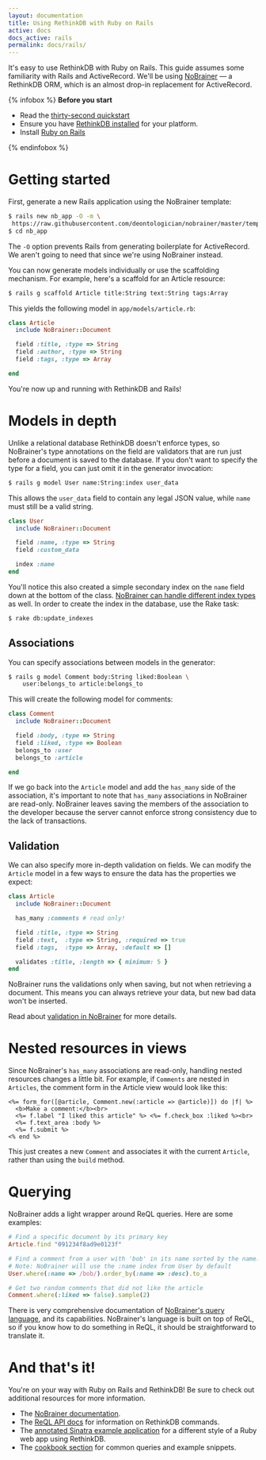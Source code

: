 ```yaml
---
layout: documentation
title: Using RethinkDB with Ruby on Rails
active: docs
docs_active: rails
permalink: docs/rails/
---
```


It's easy to use RethinkDB with Ruby on Rails. This guide assumes some
familiarity with Rails and ActiveRecord. We'll be using
[NoBrainer](http://nobrainer.io) &mdash; a RethinkDB ORM, which is an
almost drop-in replacement for ActiveRecord.

{% infobox %}
**Before you start**

* Read the [thirty-second quickstart](/docs/quickstart)
* Ensure you have [RethinkDB installed](/docs/install) for your platform.
* Install [Ruby on Rails](http://rubyonrails.org/download/)

{% endinfobox %}

# Getting started

First, generate a new Rails application using the NoBrainer template:

```bash
$ rails new nb_app -O -m \
 https://raw.githubusercontent.com/deontologician/nobrainer/master/template.rb
$ cd nb_app
```

The `-O` option prevents Rails from generating boilerplate for
ActiveRecord. We aren't going to need that since we're using NoBrainer
instead.

You can now generate models individually or use the scaffolding
mechanism. For example, here's a scaffold for an Article resource:

```bash
$ rails g scaffold Article title:String text:String tags:Array
```

This yields the following model in `app/models/article.rb`:

```ruby
class Article
  include NoBrainer::Document

  field :title, :type => String
  field :author, :type => String
  field :tags, :type => Array

end
```

You're now up and running with RethinkDB and Rails!

# Models in depth

Unlike a relational database RethinkDB doesn't enforce types, so
NoBrainer's type annotations on the field are validators that are run
just before a document is saved to the database. If you don't want to
specify the type for a field, you can just omit it in the generator
invocation:

```bash
$ rails g model User name:String:index user_data
```

This allows the `user_data` field to contain any legal JSON value,
while `name` must still be a valid string.

```ruby
class User
  include NoBrainer::Document

  field :name, :type => String
  field :custom_data

  index :name
end
```

You'll notice this also created a simple secondary index on the `name`
field down at the bottom of the class. [NoBrainer can handle different
index types](http://nobrainer.io/docs/indexes/) as well. In order to
create the index in the database, use the Rake task:

```bash
$ rake db:update_indexes
```

## Associations

You can specify associations between models in the generator:

```bash
$ rails g model Comment body:String liked:Boolean \
    user:belongs_to article:belongs_to
```

This will create the following model for comments:

```ruby
class Comment
  include NoBrainer::Document

  field :body, :type => String
  field :liked, :type => Boolean
  belongs_to :user
  belongs_to :article

end
```

If we go back into the `Article` model and add the `has_many` side of
the association, it's important to note that `has_many` associations
in NoBrainer are read-only. NoBrainer leaves saving the members of the
association to the developer because the server cannot enforce strong
consistency due to the lack of transactions.

## Validation

We can also specify more in-depth validation on fields. We can modify the
`Article` model in a few ways to ensure the data has the properties we
expect:

```ruby
class Article
  include NoBrainer::Document

  has_many :comments # read only!

  field :title, :type => String
  field :text,  :type => String, :required => true
  field :tags,  :type => Array, :default => []

  validates :title, :length => { minimum: 5 }
end
```

NoBrainer runs the validations only when saving, but not when
retrieving a document. This means you can always retrieve your data,
but new bad data won't be inserted.

Read about [validation in
NoBrainer](http://nobrainer.io/docs/validations/) for more details.

# Nested resources in views

Since NoBrainer's `has_many` associations are read-only, handling
nested resources changes a little bit. For example, if `Comments` are
nested in `Articles`, the comment form in the Article view would look
like this:

```erb
<%= form_for([@article, Comment.new(:article => @article)]) do |f| %>
  <b>Make a comment:</b><br>
  <%= f.label "I liked this article" %> <%= f.check_box :liked %><br>
  <%= f.text_area :body %>
  <%= f.submit %>
<% end %>
```

This just creates a new `Comment` and associates it with the current
`Article`, rather than using the `build` method.

# Querying

NoBrainer adds a light wrapper around ReQL queries. Here are some examples:

```ruby
# Find a specific document by its primary key
Article.find "091234f8ad9e0123f"

# Find a comment from a user with 'bob' in its name sorted by the name.
# Note: NoBrainer will use the :name index from User by default
User.where(:name => /bob/).order_by(:name => :desc).to_a

# Get two random comments that did not like the article
Comment.where(:liked => false).sample(2)
```

There is very comprehensive documentation of
[NoBrainer's query language](http://nobrainer.io/docs/querying/), and
its capabilities. NoBrainer's language is built on top of
ReQL, so if you know how to do something in ReQL, it should be
straightforward to translate it.

# And that's it!

You're on your way with Ruby on Rails and RethinkDB! Be sure to check
out additional resources for more information.

- The [NoBrainer documentation](http://nobrainer.io/).
- The [ReQL API docs](/api/ruby) for information on RethinkDB commands.
- The [annotated Sinatra example
  application](/docs/examples/sinatra-pastie/) for a different style
  of a Ruby web app using RethinkDB.
- The [cookbook section](/docs/cookbook/ruby/) for common queries and
  example snippets.


